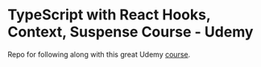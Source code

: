 # TypeScript with React Hooks, Context, Suspense Course - Udemy

Repo for following along with this great Udemy [course](https://www.udemy.com/typescript-with-react-hooks-and-context).
